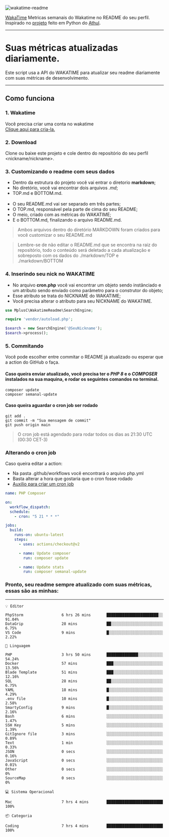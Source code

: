 ![wakatime-readme](https://socialify.git.ci/bymatheus/wakatime-readme/image?description=1&descriptionEditable=M%C3%A9tricas%20semanais%20do%20Wakatime%20no%20seu%20README%20de%20perfil.&font=KoHo&forks=1&language=1&owner=1&pattern=Signal&stargazers=1&theme=Dark)

[WakaTime](https://wakatime.com) Metricas semanais do Wakatime no README do seu perfil. <br>
Inspirado no [projeto](https://github.com/athul/waka-readme) feito em Python do [Athul](https://github.com/athul).
___

# Suas métricas atualizadas diariamente.
Este script usa a API do WAKATIME para atualizar seu readme diariamente com suas métricas de desenvolvimento.

___

## Como funciona

### 1. Wakatime
Você precisa criar uma conta no wakatime <br>
[Clique aqui para cria-la.](https://wakatime.com) 

### 2. Download
Clone ou baixe este projeto e cole dentro do repositório do seu perfil <nickname/nickname>.

### 3. Customizando o readme com seus dados
- Dentro da estrutura do projeto você vai entrar o diretorio **markdown**;  
- No diretório, você vai encontrar dois arquivos *.md*;
- TOP.md e BOTTOM.md.
<br><br>
- O seu README.md vai ser separado em três partes; 
- O TOP.md, responsável pela parte de cima do seu README;
- O meio, criado com as métricas do WAKATIME;
- E o BOTTOM.md, finalizando o arquivo README.md.<br>

> Ambos arquivos dentro do diretório MARKDOWN foram criados para você customizar o seu README.md

> Lembre-se de não editar o README.md que se encontra na raiz do repositório, todo o conteúdo será deletado a cada atualização e sobreposto com os dados do ./markdown/TOP e ./markdown/BOTTOM

### 4. Inserindo seu nick no WAKATIME
- No arquivo **cron.php** você vai encontrar um objeto sendo instânciado e um atributo sendo enviado como parâmetro para o construtor do objeto;
- Esse atributo se trata do NICKNAME do WAKATIME;
- Você precisa alterar o atributo para seu NICKNAME do WAKATIME.

```php
use MplusC\WakatimeReadme\SearchEngine;

require 'vendor/autoload.php';

$search = new SearchEngine('@SeuNickname');
$search->process();
```

### 5. Commitando
Você pode escolher entre commitar o README já atualizado ou esperar que a action do GitHub o faça. <br>

#### Caso queira enviar atualizado, você precisa ter o *PHP 8* e o *COMPOSER* instalados na sua maquina, e rodar os seguintes comandos no terminal.
```composer
composer update
composer semanal-update 
```

#### Caso queira aguardar o cron job ser rodado 
```git 
git add .
git commit -m "Sua mensagem de commit"
git push origin main
```

>O cron job está agendado para rodar todos os dias as 21:30 UTC (00:30 CET-3) 

### Alterando o cron job
Caso queira editar a action:

- Na pasta .github/workflows você encontrará o arquivo php.yml
- Basta alterar a hora que gostaria que o cron fosse rodado
- [Auxilio para criar um cron job](https://crontab.guru)

```yml
name: PHP Composer

on:
  workflow_dispatch:
  schedule:
    - cron: "5 21 * * *"

jobs:
  build:
    runs-on: ubuntu-latest
    steps:
      - uses: actions/checkout@v2

      - name: Update composer
        run: composer update

      - name: Update stats
        run: composer semanal-update
```

### Pronto, seu readme sempre atualizado com suas métricas, essas são as minhas:

___
```text
💡 Editor

PhpStorm                 6 hrs 26 mins       ███████████████████████░░     91.04%
DataGrip                 28 mins             ██░░░░░░░░░░░░░░░░░░░░░░░      6.75%
VS Code                  9 mins              █░░░░░░░░░░░░░░░░░░░░░░░░      2.22%
```
```text
💬 Linguagem

PHP                      3 hrs 50 mins       ██████████████░░░░░░░░░░░     54.24%
Docker                   57 mins             ███░░░░░░░░░░░░░░░░░░░░░░     13.56%
Blade Template           51 mins             ███░░░░░░░░░░░░░░░░░░░░░░     12.16%
SQL                      28 mins             ██░░░░░░░░░░░░░░░░░░░░░░░      6.75%
YAML                     18 mins             █░░░░░░░░░░░░░░░░░░░░░░░░      4.29%
.env file                10 mins             █░░░░░░░░░░░░░░░░░░░░░░░░      2.58%
SmartyConfig             9 mins              █░░░░░░░░░░░░░░░░░░░░░░░░      2.16%
Bash                     6 mins              ░░░░░░░░░░░░░░░░░░░░░░░░░      1.47%
SSH Key                  5 mins              ░░░░░░░░░░░░░░░░░░░░░░░░░      1.39%
GitIgnore file           3 mins              ░░░░░░░░░░░░░░░░░░░░░░░░░      0.89%
Text                     1 min               ░░░░░░░░░░░░░░░░░░░░░░░░░      0.33%
JSON                     0 secs              ░░░░░░░░░░░░░░░░░░░░░░░░░      0.16%
JavaScript               0 secs              ░░░░░░░░░░░░░░░░░░░░░░░░░      0.01%
Other                    0 secs              ░░░░░░░░░░░░░░░░░░░░░░░░░         0%
SourceMap                0 secs              ░░░░░░░░░░░░░░░░░░░░░░░░░         0%
```
```text
💻 Sistema Operacional

Mac                      7 hrs 4 mins        █████████████████████████       100%
```
```text
📦 Categoria

Coding                   7 hrs 4 mins        █████████████████████████       100%
```

